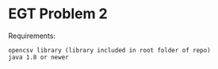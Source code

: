 # EGT Problem 2

Requirements:

    opencsv library (library included in root folder of repo)
    java 1.8 or newer 
    
